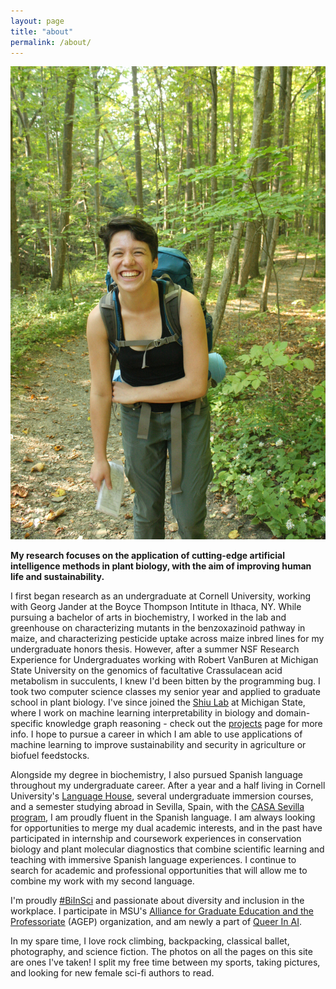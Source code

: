 ```yaml
---
layout: page
title: "about"
permalink: /about/
---
```

![A picture of me on my first solo backpacking trip on the Finger Lakes Trail in Ithaca, NY](../images/backpacking.JPG)

**My research focuses on the application of cutting-edge artificial intelligence methods in plant biology, with the aim of improving human life and sustainability.**

I first began research as an undergraduate at Cornell University, working with Georg Jander at the Boyce Thompson Intitute in Ithaca, NY. While pursuing a bachelor of arts in biochemistry, I worked in the lab and greenhouse on characterizing mutants in the benzoxazinoid pathway in maize, and characterizing pesticide uptake across maize inbred lines for my undergraduate honors thesis. However, after a summer NSF Research Experience for Undergraduates working with Robert VanBuren at Michigan State University on the genomics of facultative Crassulacean acid metabolism in succulents, I knew I'd been bitten by the programming bug. I took two computer science classes my senior year and applied to graduate school in plant biology. I've since joined the [Shiu Lab](https://shiulab.github.io/) at Michigan State, where I work on machine learning interpretability in biology and domain-specific knowledge graph reasoning - check out the [projects](../projects/) page for more info. I hope to pursue a career in which I am able to use applications of machine learning to improve sustainability and security in agriculture or biofuel feedstocks.

Alongside my degree in biochemistry, I also pursued Spanish language throughout my undergraduate career. After a year and a half living in Cornell University's [Language House](https://cornell.campusgroups.com/culh/home/), several undergraduate immersion courses, and a semester studying abroad in Sevilla, Spain, with the [CASA Sevilla program](https://casa.education/sevilla), I am proudly fluent in the Spanish language. I am always looking for opportunities to merge my dual academic interests, and in the past have participated in internship and coursework experiences in conservation biology and plant molecular diagnostics that combine scientific learning and teaching with immersive Spanish language experiences. I continue to search for academic and professional opportunities that will allow me to combine my work with my second language.

I'm proudly [\#BiInSci](https://twitter.com/hashtag/biinsci?ref_src=twsrc%5Egoogle%7Ctwcamp%5Eserp%7Ctwgr%5Ehashtag) and passionate about diversity and inclusion in the workplace. I participate in MSU's [Alliance for Graduate Education and the Professoriate](https://grad.msu.edu/agep) (AGEP) organization, and am newly a part of [Queer In AI](https://sites.google.com/view/queer-in-ai/about?authuser=0). 

In my spare time, I love rock climbing, backpacking, classical ballet, photography, and science fiction. The photos on all the pages on this site are ones I've taken! I split my free time between my sports, taking pictures, and looking for new female sci-fi authors to read.    
